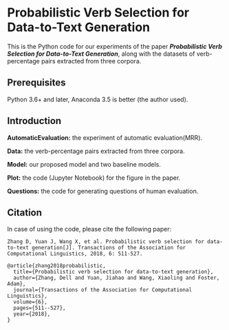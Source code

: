 # Probabilistic Verb Selection for Data-to-Text Generation
This is the Python code for our experiments of the paper ***Probabilistic Verb Selection for Data-to-Text Generation***,
along with the datasets of verb-percentage pairs extracted from three corpora.
## Prerequisites
Python 3.6+ and later, Anaconda 3.5 is better (the author used).

## Introduction
**AutomaticEvaluation:** the experiment of automatic evaluation(MRR).

**Data:** the verb-percentage pairs extracted from three corpora.

**Model:** our proposed model and two baseline models.

**Plot:** the code (Jupyter Notebook) for the figure in the paper.

**Questions:** the code for generating questions of human evaluation.

## Citation
In case of using the code, please cite the following paper:

```
Zhang D, Yuan J, Wang X, et al. Probabilistic verb selection for data-to-text generation[J]. Transactions of the Association for Computational Linguistics, 2018, 6: 511-527.

@article{zhang2018probabilistic,
  title={Probabilistic verb selection for data-to-text generation},
  author={Zhang, Dell and Yuan, Jiahao and Wang, Xiaoling and Foster, Adam},
  journal={Transactions of the Association for Computational Linguistics},
  volume={6},
  pages={511--527},
  year={2018},
}
```